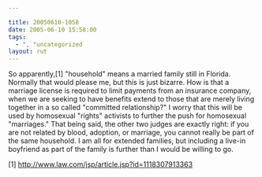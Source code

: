 ```yaml
---

title: 20050610-1058
date: 2005-06-10 15:58:00
tags:
  - ", "uncategorized
layout: rut
---
```


<p>So apparently,[1] "household" means a married family still in
Florida.  Normally that would please me, but this is just bizarre.
How is that a marriage license is required to limit payments from
an insurance company, when we are seeking to have benefits extend
to those that are merely living together in a so called "committed
relationship?"  I worry that this will be used by homosexual
"rights" activists to further the push for homosexual "marriages."
That being said, the other two judges are exactly right: if you
are not related by blood, adoption, or marriage, you cannot really
be part of the same household.  I am all for extended families,
but including a live-in boyfriend as part of the family is further
than I would be willing to go.</p>

[1] http://www.law.com/jsp/article.jsp?id=1118307913363

